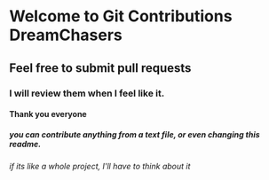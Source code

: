 # Welcome to Git Contributions DreamChasers

## Feel free to submit pull requests

### I will review them when I feel like it.

#### Thank you everyone

##### you can contribute anything from a text file, or even changing this readme.
###### *if its like a whole project, I'll have to think about it*

